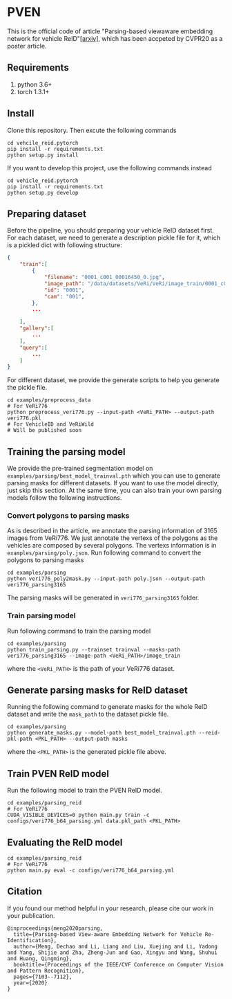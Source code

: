 # PVEN
This is the official code of article "Parsing-based viewaware embedding network for vehicle ReID"[[arxiv]](https://arxiv.org/abs/2004.05021), which has been accpeted by CVPR20 as a poster article.

## Requirements
1. python 3.6+
2. torch 1.3.1+

## Install
Clone this repository. Then excute the following commands
```
cd vehcile_reid.pytorch
pip install -r requirements.txt
python setup.py install
```

If you want to develop this project, use the following commands instead
```
cd vehicle_reid.pytorch
pip install -r requirements.txt
python setup.py develop
```

## Preparing dataset
Before the pipeline, you should preparing your vehicle ReID dataset first.
For each dataset, we need to generate a description pickle file for it, which is a pickled dict with following structure:
```json
{
    "train":[
        {
            "filename": "0001_c001_00016450_0.jpg",
            "image_path": "/data/datasets/VeRi/VeRi/image_train/0001_c001_00016450_0.jpg",
            "id": "0001",
            "cam": "001",
        },
        ...

    ],
    "gallery":[
        ...
    ],
    "query":[
        ...
    ]
}
```
For different dataset, we provide the generate scripts to help you generate the pickle file.
```shell
cd examples/preprocess_data
# For VeRi776
python preprocess_veri776.py --input-path <VeRi_PATH> --output-path veri776.pkl
# For VehicleID and VeRiWild
# Will be published soon
```


## Training the parsing model
We provide the pre-trained segmentation model on `examples/parsing/best_model_trainval.pth` which you can use to generate parsing masks for different datasets. 
If you want to use the model directly, just skip this section.
At the same time, you can also train your own parsing models follow the following instructions.

### Convert polygons to parsing masks
As is described in the article, we annotate the parsing information of 3165 images from VeRi776. 
We just annotate the vertexs of the polygons as the vehicles are composed by several polygons.
The vertexs information is in `examples/parsing/poly.json`.
Run following command to convert the polygons to parsing masks
```
cd examples/parsing
python veri776_poly2mask.py --input-path poly.json --output-path veri776_parsing3165
```
The parsing masks will be generated in `veri776_parsing3165` folder.

### Train parsing model

Run following command to train the parsing model
```
cd examples/parsing
python train_parsing.py --trainset trainval --masks-path veri776_parsing3165 --image-path <VeRi_PATH>/image_train
```
where the `<VeRi_PATH>` is the path of your VeRi776 dataset.

## Generate parsing masks for ReID dataset
Running the following command to generate masks for the whole ReID dataset and write the `mask_path` to the dataset pickle file. 
```
cd examples/parsing
python generate_masks.py --model-path best_model_trainval.pth --reid-pkl-path <PKL_PATH> --output-path masks
```
where the `<PKL_PATH>` is the generated pickle file above. 

## Train PVEN ReID model
Run the following model to train the PVEN ReID model.
```shell
cd examples/parsing_reid
# For VeRi776
CUDA_VISIBLE_DEVICES=0 python main.py train -c configs/veri776_b64_parsing.yml data.pkl_path <PKL_PATH>
```

## Evaluating the ReID model
```shell
cd examples/parsing_reid
# For VeRi776
python main.py eval -c configs/veri776_b64_parsing.yml
```

## Citation
If you found our method helpful in your research, please cite our work in your publication. 
```shell
@inproceedings{meng2020parsing,
  title={Parsing-based View-aware Embedding Network for Vehicle Re-Identification},
  author={Meng, Dechao and Li, Liang and Liu, Xuejing and Li, Yadong and Yang, Shijie and Zha, Zheng-Jun and Gao, Xingyu and Wang, Shuhui and Huang, Qingming},
  booktitle={Proceedings of the IEEE/CVF Conference on Computer Vision and Pattern Recognition},
  pages={7103--7112},
  year={2020}
}
